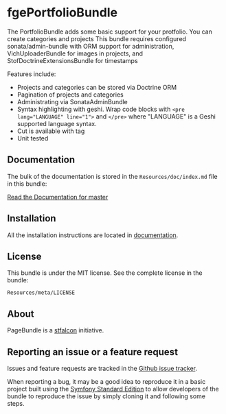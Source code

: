 fgePortfolioBundle
=============

The PortfolioBundle adds some basic support for your protfolio. You can create categories and projects
This bundle requires configured sonata/admin-bundle with ORM support for administration, VichUploaderBundle
for images in projects, and StofDoctrineExtensionsBundle for timestamps

Features include:

- Projects and categories can be stored via Doctrine ORM
- Pagination of projects and categories
- Administrating via SonataAdminBundle
- Syntax highlighting with geshi.
  Wrap code blocks with  ```<pre lang="LANGUAGE" line="1">``` and ```</pre>``` where "LANGUAGE" is a Geshi supported language syntax.
- Cut is available with <!--more--> tag
- Unit tested


Documentation
-------------

The bulk of the documentation is stored in the `Resources/doc/index.md`
file in this bundle:

[Read the Documentation for master](https://github.com/stfalcon/PortfolioBundle/blob/master/Resources/doc/index.md)

Installation
------------

All the installation instructions are located in [documentation](https://github.com/stfalcon/PortfolioBundle/blob/master/Resources/doc/index.md).

License
-------

This bundle is under the MIT license. See the complete license in the bundle:

    Resources/meta/LICENSE

About
-----

PageBundle is a [stfalcon](https://github.com/stfalcon) initiative.

Reporting an issue or a feature request
---------------------------------------

Issues and feature requests are tracked in the [Github issue tracker](https://github.com/stfalcon/PortfolioBundle/issues).

When reporting a bug, it may be a good idea to reproduce it in a basic project
built using the [Symfony Standard Edition](https://github.com/symfony/symfony-standard)
to allow developers of the bundle to reproduce the issue by simply cloning it
and following some steps.